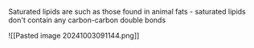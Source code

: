 Saturated lipids are such as those found in animal fats - saturated lipids don't contain any carbon-carbon double bonds

![[Pasted image 20241003091144.png]]

